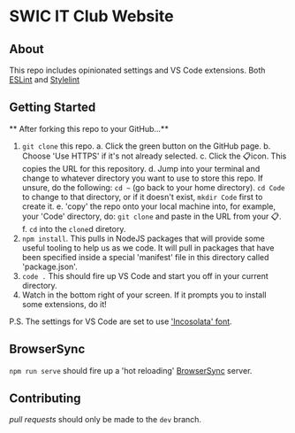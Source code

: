 # SWIC IT Club Website

## About

This repo includes opinionated settings and VS Code extensions. Both [ESLint](eslint.org) and [Stylelint](stylelint.io.)

## Getting Started

** After forking this repo to your GitHub...**

1. `git clone` this repo.
   a. Click the green button on the GitHub page.
   b. Choose 'Use HTTPS' if it's not already selected.
   c. Click the 📋icon. This copies the URL for this repository.
   d. Jump into your terminal and change to whatever directory you want to use to store this repo. If unsure, do the following: `cd ~` (go back to your home directory). `cd Code` to change to that directory, or if it doesn't exist, `mkdir Code` first to create it.
   e. 'copy' the repo onto your local machine into, for example, your 'Code' directory, do: `git clone` and paste in the URL from your 📋.
   f. `cd` into the `clone`d diretory.
2. `npm install`. This pulls in NodeJS packages that will provide some useful tooling to help us as we code. It will pull in packages that have been specified inside a special 'manifest' file in this directory called 'package.json'.
3. `code .` This should fire up VS Code and start you off in your current directory.
4. Watch in the bottom right of your screen. If it prompts you to install some extensions, do it!

P.S. The settings for VS Code are set to use ['Incosolata' font](https://fonts.google.com/specimen/Inconsolata?selection.family=Inconsolatad).

## BrowserSync

`npm run serve` should fire up a 'hot reloading' [BrowserSync](https://browsersync.io/) server.

## Contributing

_pull requests_ should only be made to the `dev` branch.
